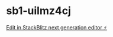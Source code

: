 # sb1-uilmz4cj

[Edit in StackBlitz next generation editor ⚡️](https://stackblitz.com/~/github.com/mrblawfirm/sb1-uilmz4cj)